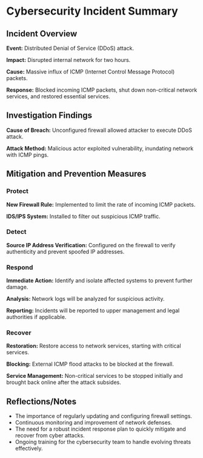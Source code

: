 # Cybersecurity Incident Summary

## Incident Overview
**Event:** Distributed Denial of Service (DDoS) attack.

**Impact:** Disrupted internal network for two hours.

**Cause:** Massive influx of ICMP (Internet Control Message Protocol) packets.

**Response:** Blocked incoming ICMP packets, shut down non-critical network services, and restored essential services.

## Investigation Findings
**Cause of Breach:** Unconfigured firewall allowed attacker to execute DDoS attack.

**Attack Method:** Malicious actor exploited vulnerability, inundating network with ICMP pings.

## Mitigation and Prevention Measures

### Protect
**New Firewall Rule:** Implemented to limit the rate of incoming ICMP packets.

**IDS/IPS System:** Installed to filter out suspicious ICMP traffic.

### Detect
**Source IP Address Verification:** Configured on the firewall to verify authenticity and prevent spoofed IP addresses.

### Respond
**Immediate Action:** Identify and isolate affected systems to prevent further damage.

**Analysis:** Network logs will be analyzed for suspicious activity.

**Reporting:** Incidents will be reported to upper management and legal authorities if applicable.

### Recover
**Restoration:** Restore access to network services, starting with critical services.

**Blocking:** External ICMP flood attacks to be blocked at the firewall.

**Service Management:** Non-critical services to be stopped initially and brought back online after the attack subsides.

## Reflections/Notes
- The importance of regularly updating and configuring firewall settings.
- Continuous monitoring and improvement of network defenses.
- The need for a robust incident response plan to quickly mitigate and recover from cyber attacks.
- Ongoing training for the cybersecurity team to handle evolving threats effectively.
